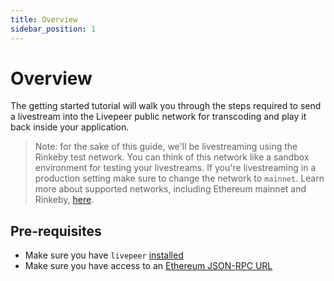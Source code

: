 ```yaml
---
title: Overview
sidebar_position: 1
---
```


# Overview

The getting started tutorial will walk you through the steps required to send a
livestream into the Livepeer public network for transcoding and play it back
inside your application.

> Note: for the sake of this guide, we'll be livestreaming using the Rinkeby
> test network. You can think of this network like a sandbox environment for
> testing your livestreams. If you're livestreaming in a production setting make
> sure to change the network to `mainnet`. Learn more about supported networks,
> including Ethereum mainnet and Rinkeby,
> [here](/installation/connect-to-ethereum#supported-networks).

## Pre-requisites

- Make sure you have `livepeer` [installed](/installation/install-livepeer)
- Make sure you have access to an
  [Ethereum JSON-RPC URL](/installation/connect-to-ethereum)

